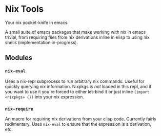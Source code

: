 # Nix Tools

Your nix pocket-knife in emacs.

A small suite of emacs packages that make working with nix in emacs
trivial, from requiring files from nix derivations inline in elisp to
using nix shells (implementation in-progress).

## Modules

### `nix-eval`

Uses a nix-repl subprocess to run arbitrary nix commands. Useful for
quickly querying nix information. Nixpkgs is *not* loaded in this
repl, and if you want to use it you're forced to either let-bind it or
just inline `(import <nixpkgs> {})` into your nix expression.

### `nix-require`

An macro for requiring nix derivations from your elisp code. Currently
fairly rudimentary. Uses `nix-eval` to ensure that the expression is a
derivation, etc.
